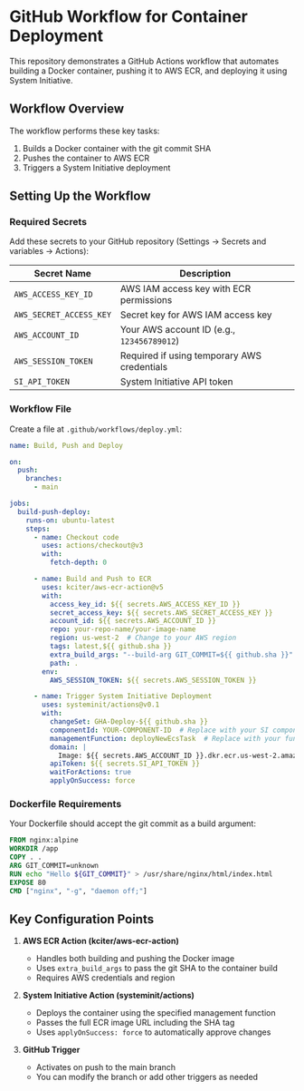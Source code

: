 # GitHub Workflow for Container Deployment

This repository demonstrates a GitHub Actions workflow that automates building a Docker container, pushing it to AWS ECR, and deploying it using System Initiative.

## Workflow Overview

The workflow performs these key tasks:
1. Builds a Docker container with the git commit SHA
2. Pushes the container to AWS ECR
3. Triggers a System Initiative deployment

## Setting Up the Workflow

### Required Secrets

Add these secrets to your GitHub repository (Settings → Secrets and variables → Actions):

| Secret Name | Description |
|-------------|-------------|
| `AWS_ACCESS_KEY_ID` | AWS IAM access key with ECR permissions |
| `AWS_SECRET_ACCESS_KEY` | Secret key for AWS IAM access key |
| `AWS_ACCOUNT_ID` | Your AWS account ID (e.g., `123456789012`) |
| `AWS_SESSION_TOKEN` | Required if using temporary AWS credentials |
| `SI_API_TOKEN` | System Initiative API token |

### Workflow File

Create a file at `.github/workflows/deploy.yml`:

```yaml
name: Build, Push and Deploy

on:
  push:
    branches:
      - main

jobs:
  build-push-deploy:
    runs-on: ubuntu-latest
    steps:
      - name: Checkout code
        uses: actions/checkout@v3
        with:
          fetch-depth: 0

      - name: Build and Push to ECR
        uses: kciter/aws-ecr-action@v5
        with:
          access_key_id: ${{ secrets.AWS_ACCESS_KEY_ID }}
          secret_access_key: ${{ secrets.AWS_SECRET_ACCESS_KEY }}
          account_id: ${{ secrets.AWS_ACCOUNT_ID }}
          repo: your-repo-name/your-image-name
          region: us-west-2  # Change to your AWS region
          tags: latest,${{ github.sha }}
          extra_build_args: "--build-arg GIT_COMMIT=${{ github.sha }}"
          path: .
        env:
          AWS_SESSION_TOKEN: ${{ secrets.AWS_SESSION_TOKEN }}

      - name: Trigger System Initiative Deployment
        uses: systeminit/actions@v0.1
        with:
          changeSet: GHA-Deploy-${{ github.sha }}
          componentId: YOUR-COMPONENT-ID  # Replace with your SI component ID
          managementFunction: deployNewEcsTask  # Replace with your function name
          domain: |
            Image: ${{ secrets.AWS_ACCOUNT_ID }}.dkr.ecr.us-west-2.amazonaws.com/your-repo-name/your-image-name:${{ github.sha }}
          apiToken: ${{ secrets.SI_API_TOKEN }}
          waitForActions: true
          applyOnSuccess: force
```

### Dockerfile Requirements

Your Dockerfile should accept the git commit as a build argument:

```dockerfile
FROM nginx:alpine
WORKDIR /app
COPY . .
ARG GIT_COMMIT=unknown
RUN echo "Hello ${GIT_COMMIT}" > /usr/share/nginx/html/index.html
EXPOSE 80
CMD ["nginx", "-g", "daemon off;"]
```

## Key Configuration Points

1. **AWS ECR Action (kciter/aws-ecr-action)**
   - Handles both building and pushing the Docker image
   - Uses `extra_build_args` to pass the git SHA to the container build
   - Requires AWS credentials and region

2. **System Initiative Action (systeminit/actions)**
   - Deploys the container using the specified management function
   - Passes the full ECR image URL including the SHA tag
   - Uses `applyOnSuccess: force` to automatically approve changes

3. **GitHub Trigger**
   - Activates on push to the main branch
   - You can modify the branch or add other triggers as needed